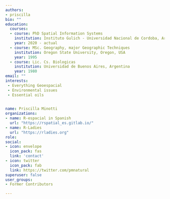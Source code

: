 ```yaml
---
authors:
- priscilla
bio: ""
education:
  courses:
  - course: PhD Spatial Information Systems
    institution: Instituto Gulich - Universidad Nacional de Cordoba, Argentina
    year: 2020 - actual
  - course: MSc. Geography, major Geographic Techniques
    institution: Oregon State University, Oregon, USA
    year: 1995
  - course: Lic. Cs. Biologicas
    institution: Universidad de Buenos Aires, Argentina
    year: 1980
email: ""
interests:
 - Everything Geoespacial
 - Environmental issues
 - Essential oils
 

name: Priscilla Minotti
organizations:
- name: R-espacial in Spanish 
  url: "https://rspatial_es.gitlab.io/"
- name: R-Ladies
  url: "https://rladies.org"
role: 
social:
- icon: envelope
  icon_pack: fas
  link: 'contact'
- icon: twitter
  icon_pack: fab
  link: https://twitter.com/pmnatural
superuser: false
user_groups:
- Former Contributors

---
```


